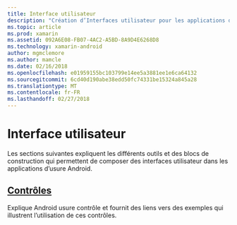 ```yaml
---
title: Interface utilisateur
description: "Création d’Interfaces utilisateur pour les applications d’usure Android"
ms.topic: article
ms.prod: xamarin
ms.assetid: 092A6E08-FB07-4AC2-A5BD-8A9D4E6268D8
ms.technology: xamarin-android
author: mgmclemore
ms.author: mamcle
ms.date: 02/16/2018
ms.openlocfilehash: e01959155bc103799e14ee5a3881ee1e6ca64132
ms.sourcegitcommit: 6cd40d190abe38edd50fc74331be15324a845a28
ms.translationtype: MT
ms.contentlocale: fr-FR
ms.lasthandoff: 02/27/2018
---
```

# <a name="user-interface"></a>Interface utilisateur

Les sections suivantes expliquent les différents outils et des blocs de construction qui permettent de composer des interfaces utilisateur dans les applications d’usure Android.
 
##  <a name="controlsandroidwearuser-interfacecontrolsindexmd"></a>[Contrôles](~/android/wear/user-interface/controls/index.md)

Explique Android usure contrôle et fournit des liens vers des exemples qui illustrent l’utilisation de ces contrôles.
